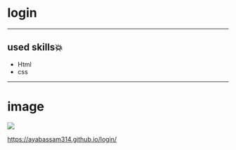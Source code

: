 # login
---
## used skills:boom:
* Html
* css
---
# image
<!-- ![](img/photo-1257860.jpeg) -->
![](https://user-images.githubusercontent.com/93039478/138869834-88697bc8-1264-4b4b-9d31-30dbd4f6e74b.png)
<!-- <img src="https://user-images.githubusercontent.com/93039478/138869834-88697bc8-1264-4b4b-9d31-30dbd4f6e74b.png" width="200" height="300">
 -->
   https://ayabassam314.github.io/login/
